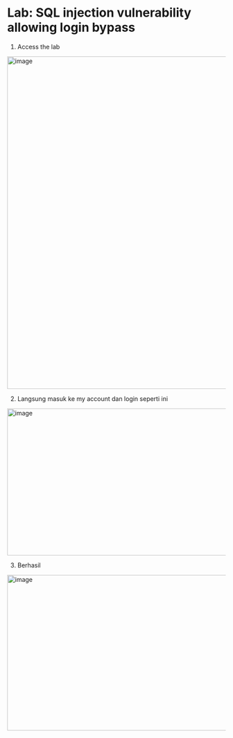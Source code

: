 # Lab: SQL injection vulnerability allowing login bypass

1. Access the lab
<img width="1365" height="767" alt="image" src="https://github.com/user-attachments/assets/28a14870-360f-4847-b81d-9ea8389a50b7" />

2. Langsung masuk ke my account dan login seperti ini
<img width="567" height="339" alt="image" src="https://github.com/user-attachments/assets/62b61515-effa-4420-beaa-640571805666" />

3. Berhasil
<img width="1361" height="359" alt="image" src="https://github.com/user-attachments/assets/810f6206-705d-40e9-bd6e-0a3d8ef3d809" />
